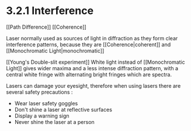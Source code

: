 # 3.2.1 Interference
[[Path Difference]]
[[Coherence]]

Laser normally used as sources of light in diffraction as they form clear interference patterns, because they are [[Coherence|coherent]] and [[Monochromatic Light|monochromatic]]

[[Young's Double-slit experiment]]
White light instead of [[Monochromatic Light]] gives wider maxima and a less intense diffraction pattern, with a central white fringe with alternating bright fringes which are spectra.

Lasers can damage your eyesight, therefore when using lasers there are several safety precautions :
- Wear laser safety goggles
- Don't shine a laser at reflective surfaces
- Display a warning sign
- Never shine the laser at a person